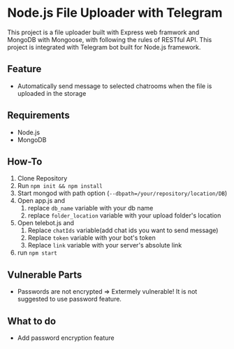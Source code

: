 # Node.js File Uploader with Telegram

This project is a file uploader built with Express web framwork and MongoDB with Mongoose, with following the rules of RESTful API.
This project is integrated with Telegram bot built for Node.js framework.

## Feature
- Automatically send message to selected chatrooms when the file is uploaded in the storage

## Requirements
- Node.js
- MongoDB

## How-To
1. Clone Repository
2. Run `npm init && npm install`
3. Start mongod with path option (`--dbpath=/your/repository/location/DB`)
4. Open app.js and 
	1. replace `db_name` variable with your db name
	2. replace `folder_location` variable with your upload folder's location
5. Open telebot.js and 
	1. Replace `chatIds` variable(add chat ids you want to send message)
	2. Replace `token` variable with your bot's token
	3. Replace `link` variable with your server's absolute link
6. run `npm start`
## Vulnerable Parts
- Passwords are not encrypted => Extermely vulnerable! 
	It is not suggested to use password feature.

## What to do
- Add password encryption feature